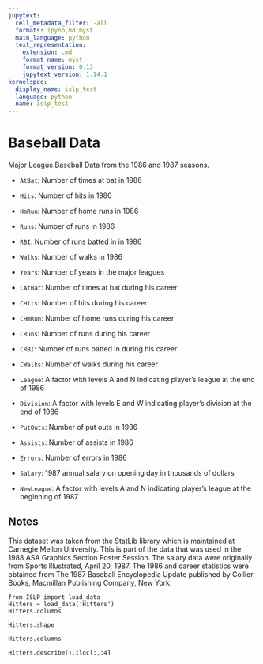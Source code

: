 ```yaml
---
jupytext:
  cell_metadata_filter: -all
  formats: ipynb,md:myst
  main_language: python
  text_representation:
    extension: .md
    format_name: myst
    format_version: 0.13
    jupytext_version: 1.14.1
kernelspec:
  display_name: islp_test
  language: python
  name: islp_test
---
```


# Baseball Data

Major League Baseball Data from the 1986 and 1987 seasons.

- `AtBat`: Number of times at bat in 1986

- `Hits`: Number of hits in 1986

- `HmRun`: Number of home runs in 1986

- `Runs`: Number of runs in 1986

- `RBI`: Number of runs batted in in 1986

- `Walks`: Number of walks in 1986

- `Years`: Number of years in the major leagues

- `CAtBat`: Number of times at bat during his career

- `CHits`: Number of hits during his career

- `CHmRun`: Number of home runs during his career

- `CRuns`: Number of runs during his career

- `CRBI`: Number of runs batted in during his career

- `CWalks`: Number of walks during his career

- `League`: A factor with levels A and N indicating player’s league at the end of 1986

- `Division`: A factor with levels E and W indicating player’s division at the end of 1986

- `PutOuts`: Number of put outs in 1986

- `Assists`: Number of assists in 1986

- `Errors`: Number of errors in 1986

- `Salary`: 1987 annual salary on opening day in thousands of dollars

- `NewLeague`: A factor with levels A and N indicating player’s league at the beginning of 1987

## Notes

This dataset was taken from the StatLib library which is maintained at
Carnegie Mellon University. This is part of the data that was
used in the 1988 ASA Graphics Section Poster Session. The salary
data were originally from Sports Illustrated, April 20, 1987. The
1986 and career statistics were obtained from The 1987 Baseball
Encyclopedia Update published by Collier Books, Macmillan
Publishing Company, New York.

```{code-cell} ipython3
from ISLP import load_data
Hitters = load_data('Hitters')
Hitters.columns
```

```{code-cell} ipython3
Hitters.shape
```

```{code-cell} ipython3
Hitters.columns
```

```{code-cell} ipython3
Hitters.describe().iloc[:,:4]
```

